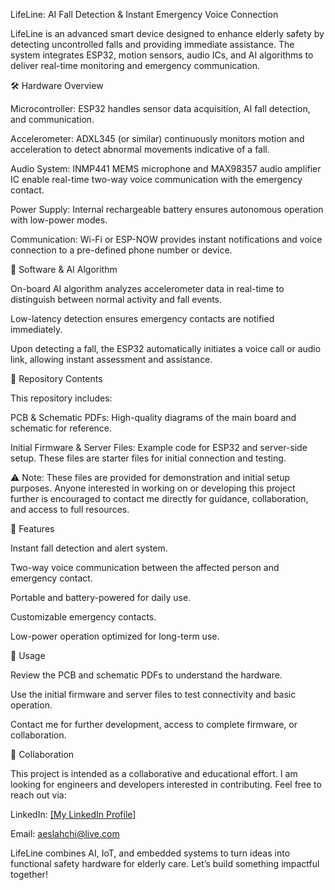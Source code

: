 LifeLine: AI Fall Detection & Instant Emergency Voice Connection

LifeLine is an advanced smart device designed to enhance elderly safety by detecting uncontrolled falls and providing immediate assistance. The system integrates ESP32, motion sensors, audio ICs, and AI algorithms to deliver real-time monitoring and emergency communication.

🛠 Hardware Overview

Microcontroller: ESP32 handles sensor data acquisition, AI fall detection, and communication.

Accelerometer: ADXL345 (or similar) continuously monitors motion and acceleration to detect abnormal movements indicative of a fall.

Audio System: INMP441 MEMS microphone and MAX98357 audio amplifier IC enable real-time two-way voice communication with the emergency contact.

Power Supply: Internal rechargeable battery ensures autonomous operation with low-power modes.

Communication: Wi-Fi or ESP-NOW provides instant notifications and voice connection to a pre-defined phone number or device.

🧠 Software & AI Algorithm

On-board AI algorithm analyzes accelerometer data in real-time to distinguish between normal activity and fall events.

Low-latency detection ensures emergency contacts are notified immediately.

Upon detecting a fall, the ESP32 automatically initiates a voice call or audio link, allowing instant assessment and assistance.

📂 Repository Contents

This repository includes:

PCB & Schematic PDFs: High-quality diagrams of the main board and schematic for reference.

Initial Firmware & Server Files: Example code for ESP32 and server-side setup. These files are starter files for initial connection and testing.

⚠️ Note: These files are provided for demonstration and initial setup purposes. Anyone interested in working on or developing this project further is encouraged to contact me directly for guidance, collaboration, and access to full resources.

🔧 Features

Instant fall detection and alert system.

Two-way voice communication between the affected person and emergency contact.

Portable and battery-powered for daily use.

Customizable emergency contacts.

Low-power operation optimized for long-term use.

📌 Usage

Review the PCB and schematic PDFs to understand the hardware.

Use the initial firmware and server files to test connectivity and basic operation.

Contact me for further development, access to complete firmware, or collaboration.

🌟 Collaboration

This project is intended as a collaborative and educational effort. I am looking for engineers and developers interested in contributing. Feel free to reach out via:

LinkedIn: [[My LinkedIn Profile]](https://www.linkedin.com/in/amirhosein-eslahchi/)

Email: aeslahchi@live.com

LifeLine combines AI, IoT, and embedded systems to turn ideas into functional safety hardware for elderly care. Let’s build something impactful together!
